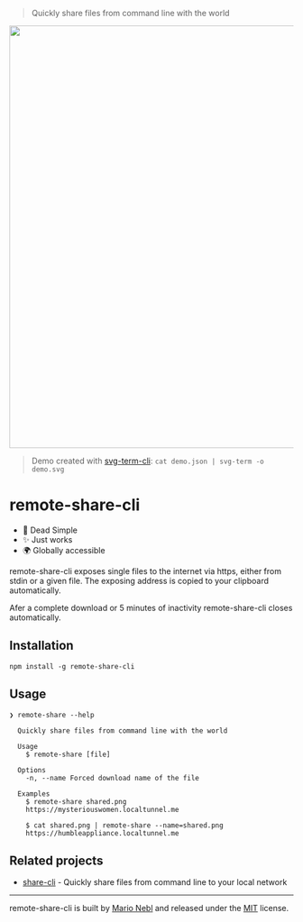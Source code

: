 > Quickly share files from command line with the world

<p align="center">
  <img width="750" src="https://cdn.rawgit.com/marionebl/remote-share-cli/bde03c73b22ae3dda4e7df9e5b92b7829646d0bf/demo.svg
  ">
</p>

> Demo created with [svg-term-cli](https://github.com/marionebl/svg-term-cli):
> `cat demo.json | svg-term -o demo.svg`

# remote-share-cli

* :rocket: Dead Simple
* :sparkles: Just works
* :earth_africa: Globally accessible

remote-share-cli exposes single files to the internet via https, either from stdin or a given file.
The exposing address is copied to your clipboard automatically.

Afer a complete download or 5 minutes of inactivity remote-share-cli closes automatically.

## Installation

```
npm install -g remote-share-cli
```

## Usage

```
❯ remote-share --help

  Quickly share files from command line with the world

  Usage
    $ remote-share [file]

  Options
    -n, --name Forced download name of the file

  Examples
    $ remote-share shared.png
    https://mysteriouswomen.localtunnel.me

    $ cat shared.png | remote-share --name=shared.png
    https://humbleappliance.localtunnel.me
```

## Related projects

*  [share-cli](https://github.com/marionebl/share-cli) - Quickly share files from command line to your local network

---
remote-share-cli is built by [Mario Nebl](https://github.com/marionebl) and released
under the [MIT](./license.md) license.
